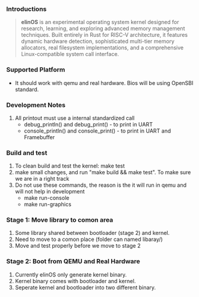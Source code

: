### Introductions
> **elinOS** is an experimental operating system kernel designed for research, learning, and exploring advanced memory management techniques. Built entirely in Rust for RISC-V architecture, it features dynamic hardware detection, sophisticated multi-tier memory allocators, real filesystem implementations, and a comprehensive Linux-compatible system call interface.

### Supported Platform
- It should work with qemu and real hardware. Bios will be using OpenSBI standard.

### Development Notes
1. All printout must use a internal standardized call
    - debug_println() and debug_print() - to print in UART
    - console_println() and console_print() - to print in UART and Framebuffer

### Build and test
1. To clean build and test the kernel: make test
2. make small changes, and run "make build && make test".  To make sure we are in a right track
3. Do not use these commands, the reason is the it will run in qemu and will not help in development
    - make run-console
    - make run-graphics

### Stage 1: Move library to comon area
1. Some library shared between bootloader (stage 2) and kernel. 
2. Need to move to a comon place (folder can named libaray/)
3. Move and test properly before we move to stage 2

### Stage 2: Boot from QEMU and Real Hardware
1. Currently elinOS only generate kernel binary. 
2. Kernel binary comes with bootloader and kernel. 
3. Seperate kernel and bootloader into two different binary.
